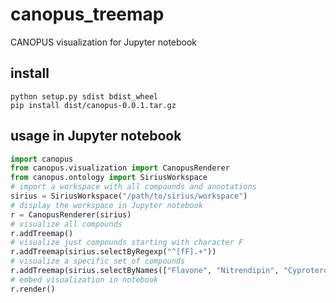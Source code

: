 # canopus_treemap
CANOPUS visualization for Jupyter notebook

## install

```
python setup.py sdist bdist_wheel
pip install dist/canopus-0.0.1.tar.gz
```

## usage in Jupyter notebook

```python
import canopus
from canopus.visualization import CanopusRenderer
from canopus.ontology import SiriusWorkspace
# import a workspace with all compounds and annotations
sirius = SiriusWorkspace("/path/to/sirius/workspace")
# display the workspace in Jupyter notebook
r = CanopusRenderer(sirius) 
# visualize all compounds
r.addTreemap()
# visualize just compounds starting with character F
r.addTreemap(sirius.selectByRegexp("^[fF].+"))
# visualize a specific set of compounds
r.addTreemap(sirius.selectByNames(["Flavone", "Nitrendipin", "Cyproterone"]))
# embed visualization in notebook
r.render()
```